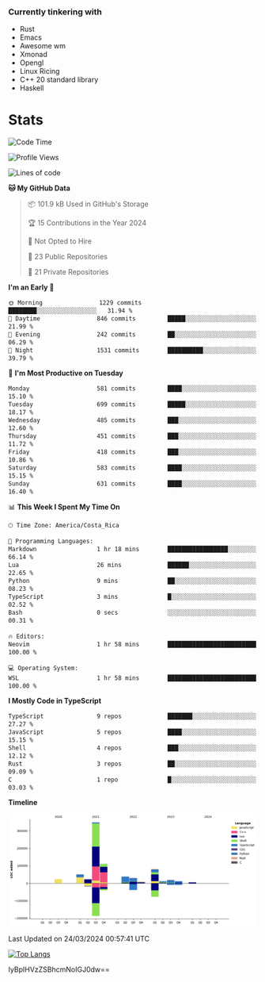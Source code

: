 ### Currently tinkering with
 - Rust
 - Emacs
 - Awesome wm
 - Xmonad
 - Opengl
 - Linux Ricing
 - C++ 20 standard library
 - Haskell

# Stats
<!--START_SECTION:waka-->
![Code Time](http://img.shields.io/badge/Code%20Time-855%20hrs%2048%20mins-blue)

![Profile Views](http://img.shields.io/badge/Profile%20Views-0-blue)

![Lines of code](https://img.shields.io/badge/From%20Hello%20World%20I%27ve%20Written-755.1%20thousand%20lines%20of%20code-blue)

**🐱 My GitHub Data** 

> 📦 101.9 kB Used in GitHub's Storage 
 > 
> 🏆 15 Contributions in the Year 2024
 > 
> 🚫 Not Opted to Hire
 > 
> 📜 23 Public Repositories 
 > 
> 🔑 21 Private Repositories 
 > 
**I'm an Early 🐤** 

```text
🌞 Morning                1229 commits        ████████░░░░░░░░░░░░░░░░░   31.94 % 
🌆 Daytime                846 commits         █████░░░░░░░░░░░░░░░░░░░░   21.99 % 
🌃 Evening                242 commits         ██░░░░░░░░░░░░░░░░░░░░░░░   06.29 % 
🌙 Night                  1531 commits        ██████████░░░░░░░░░░░░░░░   39.79 % 
```
📅 **I'm Most Productive on Tuesday** 

```text
Monday                   581 commits         ████░░░░░░░░░░░░░░░░░░░░░   15.10 % 
Tuesday                  699 commits         █████░░░░░░░░░░░░░░░░░░░░   18.17 % 
Wednesday                485 commits         ███░░░░░░░░░░░░░░░░░░░░░░   12.60 % 
Thursday                 451 commits         ███░░░░░░░░░░░░░░░░░░░░░░   11.72 % 
Friday                   418 commits         ███░░░░░░░░░░░░░░░░░░░░░░   10.86 % 
Saturday                 583 commits         ████░░░░░░░░░░░░░░░░░░░░░   15.15 % 
Sunday                   631 commits         ████░░░░░░░░░░░░░░░░░░░░░   16.40 % 
```


📊 **This Week I Spent My Time On** 

```text
🕑︎ Time Zone: America/Costa_Rica

💬 Programming Languages: 
Markdown                 1 hr 18 mins        █████████████████░░░░░░░░   66.14 % 
Lua                      26 mins             ██████░░░░░░░░░░░░░░░░░░░   22.65 % 
Python                   9 mins              ██░░░░░░░░░░░░░░░░░░░░░░░   08.23 % 
TypeScript               3 mins              █░░░░░░░░░░░░░░░░░░░░░░░░   02.52 % 
Bash                     0 secs              ░░░░░░░░░░░░░░░░░░░░░░░░░   00.31 % 

🔥 Editors: 
Neovim                   1 hr 58 mins        █████████████████████████   100.00 % 

💻 Operating System: 
WSL                      1 hr 58 mins        █████████████████████████   100.00 % 
```

**I Mostly Code in TypeScript** 

```text
TypeScript               9 repos             ███████░░░░░░░░░░░░░░░░░░   27.27 % 
JavaScript               5 repos             ████░░░░░░░░░░░░░░░░░░░░░   15.15 % 
Shell                    4 repos             ███░░░░░░░░░░░░░░░░░░░░░░   12.12 % 
Rust                     3 repos             ██░░░░░░░░░░░░░░░░░░░░░░░   09.09 % 
C                        1 repo              █░░░░░░░░░░░░░░░░░░░░░░░░   03.03 % 
```



**Timeline**

![Lines of Code chart](https://raw.githubusercontent.com/PandeCode/PandeCode/main/assets/bar_graph.png)


 Last Updated on 24/03/2024 00:57:41 UTC
<!--END_SECTION:waka-->
<!-- 
[![PandeCode's GitHub stats](https://github-readme-stats.vercel.app/api?username=PandeCode&theme=dracula&hide_border=true&show_icons=true)](https://github.com/anuraghazra/github-readme-stats)
-->
[![Top Langs](https://github-readme-stats.vercel.app/api/top-langs/?username=PandeCode&layout=compact&theme=dracula&hide_border=true)](https://github.com/anuraghazra/github-readme-stats)

IyBpIHVzZSBhcmNoIGJ0dw==
